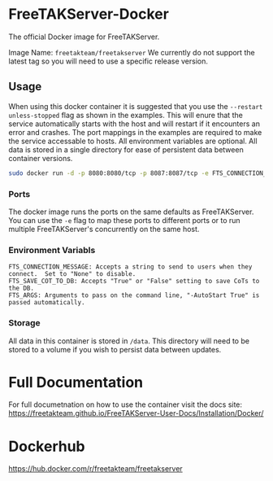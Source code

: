
# FreeTAKServer-Docker
The official Docker image for FreeTAKServer.

Image Name:
`freetakteam/freetakserver` We currently do not support the latest tag so you will need to use a specific release version.

## Usage
When using this docker container it is suggested that you use the `--restart unless-stopped` flag as shown in the examples.  This will enure that the service automatically starts with the host and will restart if it encounters an error and crashes.  The port mappings in the examples are required to make the service accessable to hosts.  All environment variables are optional.  All data is stored in a single directory for ease of persistent data between container versions.

```bash
sudo docker run -d -p 8080:8080/tcp -p 8087:8087/tcp -e FTS_CONNECTION_MESSAGE="Server Connection Message" -v fts_data:/data --name fts --restart unless-stopped freetakteam/freetakserver:1.2.02
```

### Ports
The docker image runs the ports on the same defaults as FreeTAKServer.  You can use the `-e` flag to map these ports to different ports or to run multiple FreeTAKServer's concurrently on the same host.

### Environment Variabls
```
FTS_CONNECTION_MESSAGE: Accepts a string to send to users when they connect.  Set to "None" to disable.
FTS_SAVE_COT_TO_DB: Accepts "True" or "False" setting to save CoTs to the DB.
FTS_ARGS: Arguments to pass on the command line, "-AutoStart True" is passed automatically.  
```

### Storage
All data in this container is stored in `/data`.  This directory will need to be stored to a volume if you wish to persist data between updates.

# Full Documentation
For full documetnation on how to use the container visit the docs site:
https://freetakteam.github.io/FreeTAKServer-User-Docs/Installation/Docker/

# Dockerhub
https://hub.docker.com/r/freetakteam/freetakserver
